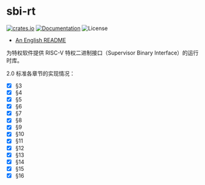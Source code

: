 ﻿# sbi-rt

[![crates.io](https://img.shields.io/crates/v/sbi-rt.svg)](https://crates.io/crates/sbi-rt)
[![Documentation](https://docs.rs/sbi-rt/badge.svg)](https://docs.rs/sbi-rt)
![License](https://img.shields.io/crates/l/sbi-rt.svg)

- [An English README](README_EN.md)

为特权软件提供 RISC-V 特权二进制接口（Supervisor Binary Interface）的运行时库。

2.0 标准各章节的实现情况：

- [x] §3
- [x] §4
- [x] §5
- [x] §6
- [x] §7
- [x] §8
- [x] §9
- [x] §10
- [x] §11
- [x] §12
- [x] §13
- [x] §14
- [x] §15
- [x] §16

